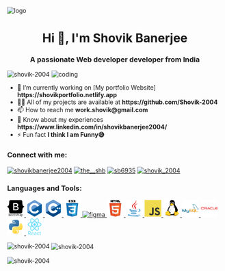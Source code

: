 ![logo]([https://github.com/Ashutosh-PMishra/Ashutosh-PMishra/blob/main/Github%20Banner.png](https://github.com/Shovik-2004/Shovik-2004/blob/98406d1f0350a1131c0af87fef397ab5673aca44/my_pic.png))
<h1 align="center">Hi 👋, I'm Shovik Banerjee</h1>
<h3 align="center">A passionate Web developer developer from India</h3>
<img align="right" alt="coding" width="400" src="https://user-images.githubusercontent.com/55389276/140866485-8fb1c876-9a8f-4d6a-98dc-08c4981eaf70.gif">


<p align="left"> <img src="https://komarev.com/ghpvc/?username=shovik-2004&label=Profile%20views&color=0e75b6&style=flat" alt="shovik-2004" /> </p>
<ul>
    <li>
        🔭 I’m currently working on [My portfolio Website] <strong> https://shovikportfolio.netlify.app</strong>
    </li>
    <li>
        👨‍💻 All of my projects are available at <strong>https://github.com/Shovik-2004</strong>
    </li>
    <li>
        📫 How to reach me <strong>work.shovik@gmail.com</strong>
    </li>
    <li>
        📄 Know about my experiences <strong>https://www.linkedin.com/in/shovikbanerjee2004/</strong>
    </li>
    <li>
        ⚡ Fun fact <strong>I think I am Funny😅</strong>
    </li>

</ul>
<h3 align="left">Connect with me:</h3>
<p align="left">
<a href="https://linkedin.com/in/shovikbanerjee2004" target="blank"><img align="center" src="https://raw.githubusercontent.com/rahuldkjain/github-profile-readme-generator/master/src/images/icons/Social/linked-in-alt.svg" alt="shovikbanerjee2004" height="30" width="40" /></a>
<a href="https://instagram.com/the__shb" target="blank"><img align="center" src="https://raw.githubusercontent.com/rahuldkjain/github-profile-readme-generator/master/src/images/icons/Social/instagram.svg" alt="the__shb" height="30" width="40" /></a>
<a href="https://www.hackerrank.com/sb6935" target="blank"><img align="center" src="https://raw.githubusercontent.com/rahuldkjain/github-profile-readme-generator/master/src/images/icons/Social/hackerrank.svg" alt="sb6935" height="30" width="40" /></a>
<a href="https://www.leetcode.com/shovik_2004" target="blank"><img align="center" src="https://raw.githubusercontent.com/rahuldkjain/github-profile-readme-generator/master/src/images/icons/Social/leet-code.svg" alt="shovik_2004" height="30" width="40" /></a>
</p>

<h3 align="left">Languages and Tools:</h3>
<p align="left"> <a href="https://getbootstrap.com" target="_blank" rel="noreferrer"> <img src="https://raw.githubusercontent.com/devicons/devicon/master/icons/bootstrap/bootstrap-plain-wordmark.svg" alt="bootstrap" width="40" height="40"/> </a> <a href="https://www.cprogramming.com/" target="_blank" rel="noreferrer"> <img src="https://raw.githubusercontent.com/devicons/devicon/master/icons/c/c-original.svg" alt="c" width="40" height="40"/> </a> <a href="https://www.w3schools.com/cpp/" target="_blank" rel="noreferrer"> <img src="https://raw.githubusercontent.com/devicons/devicon/master/icons/cplusplus/cplusplus-original.svg" alt="cplusplus" width="40" height="40"/> </a> <a href="https://www.w3schools.com/css/" target="_blank" rel="noreferrer"> <img src="https://raw.githubusercontent.com/devicons/devicon/master/icons/css3/css3-original-wordmark.svg" alt="css3" width="40" height="40"/> </a> <a href="https://www.figma.com/" target="_blank" rel="noreferrer"> <img src="https://www.vectorlogo.zone/logos/figma/figma-icon.svg" alt="figma" width="40" height="40"/> </a> <a href="https://www.w3.org/html/" target="_blank" rel="noreferrer"> <img src="https://raw.githubusercontent.com/devicons/devicon/master/icons/html5/html5-original-wordmark.svg" alt="html5" width="40" height="40"/> </a> <a href="https://www.java.com" target="_blank" rel="noreferrer"> <img src="https://raw.githubusercontent.com/devicons/devicon/master/icons/java/java-original.svg" alt="java" width="40" height="40"/> </a> <a href="https://developer.mozilla.org/en-US/docs/Web/JavaScript" target="_blank" rel="noreferrer"> <img src="https://raw.githubusercontent.com/devicons/devicon/master/icons/javascript/javascript-original.svg" alt="javascript" width="40" height="40"/> </a> <a href="https://www.linux.org/" target="_blank" rel="noreferrer"> <img src="https://raw.githubusercontent.com/devicons/devicon/master/icons/linux/linux-original.svg" alt="linux" width="40" height="40"/> </a> <a href="https://www.mysql.com/" target="_blank" rel="noreferrer"> <img src="https://raw.githubusercontent.com/devicons/devicon/master/icons/mysql/mysql-original-wordmark.svg" alt="mysql" width="40" height="40"/> </a> <a href="https://www.oracle.com/" target="_blank" rel="noreferrer"> <img src="https://raw.githubusercontent.com/devicons/devicon/master/icons/oracle/oracle-original.svg" alt="oracle" width="40" height="40"/> </a> <a href="https://www.python.org" target="_blank" rel="noreferrer"> <img src="https://raw.githubusercontent.com/devicons/devicon/master/icons/python/python-original.svg" alt="python" width="40" height="40"/> </a> <a href="https://reactjs.org/" target="_blank" rel="noreferrer"> <img src="https://raw.githubusercontent.com/devicons/devicon/master/icons/react/react-original-wordmark.svg" alt="react" width="40" height="40"/> </a> </p>

<p><img align="left" src="https://github-readme-stats.vercel.app/api/top-langs?username=shovik-2004&show_icons=true&locale=en&layout=compact" alt="shovik-2004" /></p>

<p>&nbsp;<img align="center" src="https://github-readme-stats.vercel.app/api?username=shovik-2004&show_icons=true&locale=en" alt="shovik-2004" /></p>

<p><img align="center" src="https://github-readme-streak-stats.herokuapp.com/?user=shovik-2004&" alt="shovik-2004" /></p>
